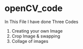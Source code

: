 # openCV_code

In This File I have done Three Codes 
1. Creating your own Image
2. Crop Image & swapping 
3. Collage of images
